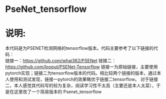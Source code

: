 # PseNet_tensorflow
# 说明:
本代码是为PSENET检测网络的tensorflow版本。代码主要参考了以下链接的代码：<br>
链接一：https://github.com/whai362/PSENet
链接二：https://github.com/looput/PSENet-Tensorflow
链接一为原始链接，主要使用pytorch实现；链接二为tensorflow版本的代码。相比较两个链接的版本，通过本人使用和测试发现，链接一pytorch的效果略优于链接二tensorflow。
对于链接二，本人感觉其代码写的较为复杂，阅读学习性不太高（主要还是本人太菜），于是在这里改了一个简易版本的 Psenet_tensorflow
